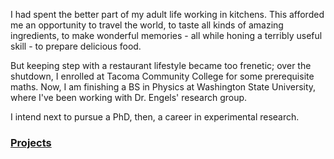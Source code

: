 I had spent the better part of my adult life working in kitchens. This afforded me an opportunity to travel the world, to taste all kinds of amazing ingredients, to make wonderful memories - all while honing a terribly useful skill - to prepare delicious food.

But keeping step with a restaurant lifestyle became too frenetic; over the shutdown, I enrolled at Tacoma Community College for some prerequisite maths. Now, I am finishing a BS in Physics at Washington State University, where I've been working with Dr. Engels' research group.

I intend next to pursue a PhD, then, a career in experimental research.


### [Projects](/projects.md)
